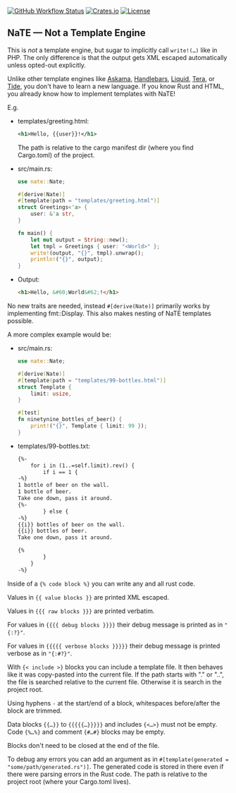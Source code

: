[![GitHub Workflow Status](https://img.shields.io/github/workflow/status/Kijewski/nate/CI)](https://github.com/Kijewski/nate/actions/workflows/ci.yml)
[![Crates.io](https://img.shields.io/crates/v/nate)](https://crates.io/crates/nate)
[![License](https://img.shields.io/crates/l/nate?color=informational)](/LICENSES)

## NaTE — Not a Template Engine

This is *not* a template engine, but sugar to implicitly call `write!(…)` like in PHP.
The only difference is that the output gets XML escaped automatically unless opted-out explicitly.

Unlike other template engines like
[Askama](https://crates.io/crates/askama), [Handlebars](https://crates.io/crates/handlebars),
[Liquid](https://github.com/cobalt-org/liquid-rust), [Tera](https://crates.io/crates/tera), or
[Tide](https://crates.io/crates/tide), you don't have to learn a new language.
If you know Rust and HTML, you already know how to implement templates with NaTE!

E.g.

*   templates/greeting.html:

    ```xml
    <h1>Hello, {{user}}!</h1>
    ```

    The path is relative to the cargo manifest dir (where you find Cargo.toml) of the project.

*   src/main.rs:

    ```rust
    use nate::Nate;
    
    #[derive(Nate)]
    #[template(path = "templates/greeting.html")]
    struct Greetings<'a> {
        user: &'a str,
    }
    
    fn main() {
        let mut output = String::new();
        let tmpl = Greetings { user: "<World>" };
        write!(output, "{}", tmpl).unwrap();
        println!("{}", output);
    }
    ```

*   Output:

    ```html
    <h1>Hello, &#60;World&#62;!</h1>
    ```

No new traits are needed, instead `#[derive(Nate)]` primarily works by implementing fmt::Display.
This also makes nesting of NaTE templates possible.

A more complex example would be:  

*   src/main.rs:

    ```rust
    use nate::Nate;

    #[derive(Nate)]
    #[template(path = "templates/99-bottles.html")]
    struct Template {
        limit: usize,
    }

    #[test]
    fn ninetynine_bottles_of_beer() {
        print!("{}", Template { limit: 99 });
    }
    ```

*   templates/99-bottles.txt:

    ```html
    {%-
        for i in (1..=self.limit).rev() {
            if i == 1 {
    -%}
    1 bottle of beer on the wall.
    1 bottle of beer.
    Take one down, pass it around.
    {%-
            } else {
    -%}
    {{i}} bottles of beer on the wall.
    {{i}} bottles of beer.
    Take one down, pass it around.

    {%
            }
        }
    -%}
    ```

Inside of a `{% code block %}` you can write any and all rust code.

Values in `{{ value blocks }}` are printed XML escaped.

Values in `{{{ raw blocks }}}` are printed verbatim.

For values in `{{{{ debug blocks }}}}` their debug message is printed as in `"{:?}"`.

For values in `{{{{{ verbose blocks }}}}}` their debug message is printed verbose as in `"{:#?}"`.

With `{< include >}` blocks you can include a template file.
It then behaves like it was copy-pasted into the current file.
If the path starts with "." or "..", the file is searched relative to the current file.
Otherwise it is search in the project root.

Using hyphens `-` at the start/end of a block, whitespaces before/after the block are trimmed.

Data blocks `{{…}}` to `{{{{{…}}}}}` and includes `{<…>}` must not be empty.
Code `{%…%}` and comment `{#…#}` blocks may be empty.

Blocks don't need to be closed at the end of the file.

To debug any errors you can add an argument as in `#[template(generated = "some/path/generated.rs")]`.
The generated code is stored in there even if there were parsing errors in the Rust code.
The path is relative to the project root (where your Cargo.toml lives).
